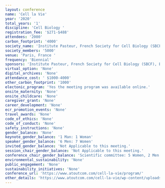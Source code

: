 ```yaml
---
layout: conference 
name: 'Cell la Vie'
year: '2020'
total_years: '1'
discipline: 'Cell Biology '
registration_fee: '$271-$488'
attendees: '2000'
carbon_footprint: '4000'
society_name: 'Institute Pasteur, French Society for Cell Biology (SBCF), British Society for Cell Biology (BSCB)'
society_members: '5000'
venue: 'Paris, France '
frequency: 'Biennial'
sponsors: 'Institute Pasteur, French Society for Cell Biology (SBCF), British Soceity for Cell Biology (BSCB), Journal of Cell Biology, Universite Paris, Investir Lavenir, Olympus, Leica Microsystems, elsevier, The Cpompany of Biologists, GATACA Systems'
virtual_option: 'None'
digital_archives: 'None'
attendance_cost: ' $1000-4000'
other_carbon_footprint: '1000'
electonic_program: 'Yes the meeting program was available online.'
onsite_maternity: 'None'
onsite_childcare: 'None'
caregiver_grant: 'None'
career_development: 'None'
ecr_promotion_events: 'None'
travel_awards: 'None'
code_of_ethics: 'None'
code_of_conduct: 'None'
safety_instructions: 'None'
gender_balance: 'None'
keynote_gender_balance: '1 Man: 1 Woman'
speaker_gender_balance: '6 Men: 7 Women'
invited_gender_balance: 'Not Applicable to this meeting.'
session_chair_gender_balance: 'Not Applicable to this meeting.'
conference_chair_gender_balance: 'Scientific committee: 5 Women, 2 Men'
environmental_sustainability: 'None'
public_engagement: 'None'
sustainability_initiatives: 'None'
conference_url: 'https://www.atoutcom.com/cell-la-vie/program/'
other_details: 'https://www.atoutcom.com/cell-la-vie/wp-content/uploads/sites/38/2020/02/PROGRAM-CLV.pdf'
---
```

